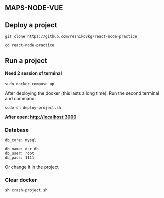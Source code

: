 ## MAPS-NODE-VUE ##

## Deploy a project ##

    git clone https://github.com/reznikovkg/react-node-practice
    
    cd react-node-practice

## Run a project ##

#### Need 2 session of terminal ####

    sudo docker-compose up
   
After deploying the docker (this lasts a long time). Run the second terminal and command:

    sudo sh deploy-project.sh
    
**After open: [http://localhost:3000](http://localhost:3000)**

### Database ###

    db_core: mysql
    
    db_name: dsr_db
    db_user: root
    db_pass: 1111

Or change it in the project


### Clear docker ###

    sh crash-project.sh
